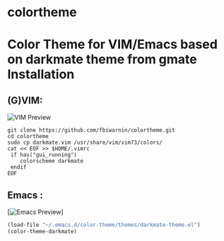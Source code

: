 colortheme
==========

Color Theme for VIM/Emacs based on darkmate theme from gmate
Installation
==========

## (G)VIM:

![VIM Preview](https://raw.github.com/fbiwarnin/colortheme/master/preview/darkmate-vim.png)

```
git clone https://github.com/fbiwarnin/colortheme.git
cd colortheme
sudo cp darkmate.vim /usr/share/vim/vim73/colors/
cat << EOF >> $HOME/.vimrc
 if has("gui_running")
    colorscheme darkmate
 endif
EOF
```

## Emacs :

[![ Emacs Preview](https://raw.github.com/fbiwarnin/colortheme/master/preview/darkmate-emacs.png)]

```lisp
(load-file "~/.emacs.d/color-theme/themes/darkmate-theme.el")
(color-theme-darkmate)

```
